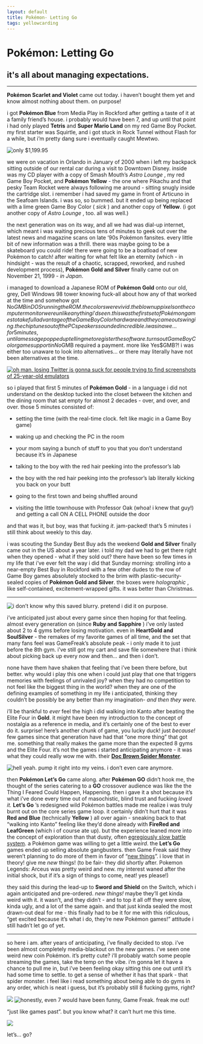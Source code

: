 ```yaml
---
layout: default
title: Pokémon- Letting Go
tags: yellowcarding
---
```


# Pokémon: Letting Go

## it's all about managing expectations.

****

**Pokémon Scarlet and Violet** came out today. i haven’t bought them yet and know almost nothing about them. on purpose!

i got **Pokémon Blue** from Media Play in Rockford after getting a taste of it at a family friend’s house. i probably would have been 7, and up until that point i had only played **Tetris** and **Super Mario Land** on my red Game Boy Pocket. my first starter was Squirtle, and i got stuck in Rock Tunnel without Flash for a while, but i’m pretty dang sure i eventually caught Mewtwo. 

<img src="../assets/images/yc/pokemonlettinggo/gbpocket.jpg" alt="only $1,199.95" class="yc-img">

we were on vacation in Orlando in January of 2000 when i left my backpack sitting outside of our rental car during a visit to Downtown Disney. inside was my CD player with a copy of Smash Mouth’s _Astro Lounge_ , my red Game Boy Pocket, and **Pokémon Yellow** \- the one where Pikachu and that pesky Team Rocket were always following me around - sitting snugly inside the cartridge slot. i remember i had saved my game in front of Articuno in the Seafoam Islands. i was so, so bummed. but it ended up being replaced with a lime green Game Boy Color ( _sick_ ) and another copy of **Yellow**. (i got another copy of _Astro Lounge_ , too. all was well.)

the next generation was on its way, and all we had was dial-up internet, which meant i was waiting precious tens of minutes to geek out over the latest news and magazine scans on late ‘90s Pokémon fansites. every little bit of new information was a thrill. there was maybe going to be a skateboard you could ride! there were going to be a boatload of new Pokémon to catch! after waiting for what felt like an eternity (which - in hindsight - was the result of a chaotic, scrapped, reworked, and rushed development process), **Pokémon Gold and Silver** finally came out on November 21, 1999 - _in Japan_. 

i managed to download a Japanese ROM of **Pokémon Gold** onto our old, grey, Dell Windows 98 tower knowing fuck-all about how any of that worked at the time and somehow got No$GMB in DOS running the ROM. the colors were vivid. the blown up pixels on the computer monitor were unlike anything i’d seen. this was the first set of Pokémon games to take full advantage of the Game Boy Color hardware and they came out swinging. the chiptunes out of the PC speakers sounded incredible. i was in awe… for 5 minutes, until a message popped up telling me to register the software. turns out Game Boy Color game support in No$GMB required a payment. more like Yes$GMB?! i was either too unaware to look into alternatives… or there may literally have not been alternatives at the time. 


<a href="https://twitter.com/dosnostalgic/status/1067614482866864128" target="_blank">
  <img src="../assets/images/yc/pokemonlettinggo/nocash.jpg" alt="oh man, losing Twitter is gonna suck for people trying to find screenshots of 25-year-old emulators" class="yc-img">
</a>

so i played that first 5 minutes of **Pokémon Gold** \- in a language i did not understand on the desktop tucked into the closet between the kitchen and the dining room that sat empty for almost 2 decades - over, and over, and over. those 5 minutes consisted of:

  * setting the time (with the real-time clock. felt like magic in a Game Boy game)

  * waking up and checking the PC in the room

  * your mom saying a bunch of stuff to you that you don’t understand because it’s in Japanese

  * talking to the boy with the red hair peeking into the professor’s lab 

  * the boy with the red hair peeking into the professor’s lab literally kicking you back on your butt

  * going to the first town and being shuffled around

  * visiting the little townhouse with Professor Oak (whoa! i knew that guy!) and getting a call ON A CELL PHONE outside the door




and that was it, but boy, was that fucking _it_. jam-packed! that’s 5 minutes i still think about weekly to this day.

i was scouting the Sunday Best Buy ads the weekend **Gold and Silver** finally came out in the US about a year later. i told my dad we had to get there right when they opened - what if they sold out? there have been so few times in my life that i’ve ever felt the way i did that Sunday morning: strolling into a near-empty Best Buy in Rockford with a few other dudes to the row of Game Boy games absolutely stocked to the brim with plastic-security-sealed copies of **Pokémon Gold and Silver**. the boxes were _holographic_ , like self-contained, excitement-wrapped gifts. it was better than Christmas.

* * *

<img src="../assets/images/yc/pokemonlettinggo/kanto.png" alt="i don’t know why this saved blurry. pretend i did it on purpose." class="yc-img">

i’ve anticipated just about every game since then hoping for that feeling. almost every generation on (since **Ruby and Sapphire** ) i’ve only lasted about 2 to 4 gyms before losing motivation. even in **HeartGold and SoulSilver** \- the remakes of my favorite games of all time, and the set that many fans feel was GameFreak’s absolute peak - i only made it to just before the 8th gym. i’ve still got my cart and save file somewhere that i think about picking back up every now and then… and then i don’t. 

none have them have shaken that feeling that i’ve been there before, but better. why would i play this one when i could just play that one that triggers memories with feelings of unrivaled joy? when they had no competition to not feel like the biggest thing in the world? when they are one of the defining examples of something in my life i anticipated, thinking they couldn’t be possibly be any better than my imagination- _and then they were._

i’ll be thankful to _ever_ feel the high i did walking into Kanto after beating the Elite Four in **Gold**. it might have been my introduction to the concept of nostalgia as a reference in media, and it’s certainly one of the best to ever do it. surprise! here’s another chunk of game, you lucky duck! just _because!_ few games since that generation have had that “one more thing” that got me. something that really makes the game more than the expected 8 gyms and the Elite Four. it’s not the games i started anticipating anymore - it was what they could really wow me with. their **[Doc Brown Spider Monster](https://easyallies.fandom.com/wiki/Doc_Brown_Spider_Monster)**.

<img src="../assets/images/yc/pokemonlettinggo/letsgo.jpg" alt="hell yeah. pump it right into my veins. i don’t even care anymore." class="yc-img">

then **Pokémon Let’s Go** came along. after **Pokémon GO** didn’t hook me, the thought of the series catering to a **GO** crossover audience was like the the Thing I Feared Could Happen, Happening. then i gave it a shot because it’s what i’ve done every time out of masochistic, blind trust and fucking _loved it._ **Let’s Go** ’s redesigned wild Pokémon battles made me realize i was truly burnt out on the core series game loop. it certainly didn’t hurt that it was **Red and Blue** (technically **Yellow** ) all over again - sneaking back to that “walking into Kanto” feeling like they’d done already with **FireRed and LeafGreen** (which i of course ate up). but the experience leaned more into the concept of exploration than that dusty, often [egregiously slow battle system](https://www.youtube.com/watch?v=GhmDmIt8AHY). a Pokémon game was willing to get a little _weird_. the **Let’s Go** games ended up selling absolute gangbusters. then Game Freak said they weren’t planning to do more of them in favor of “[new things](https://www.ign.com/articles/2019/10/25/pokemon-developers-dont-have-plans-for-more-lets-go-games)”. i love that in theory! give me _new_ things! (to be fair- they did shortly after. Pokemon Legends: Arceus was pretty weird and new. my interest waned after the initial shock, but if it’s a sign of things to come, neat! yes please!)

they said this during the lead-up to **Sword and Shield** on the Switch, which i again anticipated and pre-ordered. _new things!_ maybe they’ll get kinda weird with it. it wasn’t, and they didn’t - and to top it all off they were slow, kinda ugly, and a lot of the same again. and that just kinda sealed the most drawn-out deal for me - this finally had to be it for me with this ridiculous, “get excited because it’s what i do, they’re new Pokémon games!” attitude i still hadn’t let go of yet.

* * *

so here i am. after years of anticipating, i’ve finally decided to stop. i’ve been almost completely media-blackout on the new games. i’ve seen one weird new coin Pokémon. it’s pretty cute? i’ll probably watch some people streaming the games, take the temp on the vibe. i’m gonna let it have a chance to pull me in, but i’ve been feeling okay sitting this one out until it’s had some time to settle. to get a sense of whether it has that spark - that spider monster. i feel like i read something about being able to do gyms in any order, which is neat i guess, but it’s probably still 8 fucking gyms, right?

<img src="../assets/images/yc/pokemonlettinggo/gsearch.png" class="yc-img">

<img src="../assets/images/yc/pokemonlettinggo/gresult.jpg" alt="honestly, even 7 would have been funny, Game Freak. freak me out!" class="yc-img">

“just like games past”. but you know what? it can’t hurt me this time.

<img src="../assets/images/yc/pokemonlettinggo/journey.gif" class="yc-img">

let’s… go?